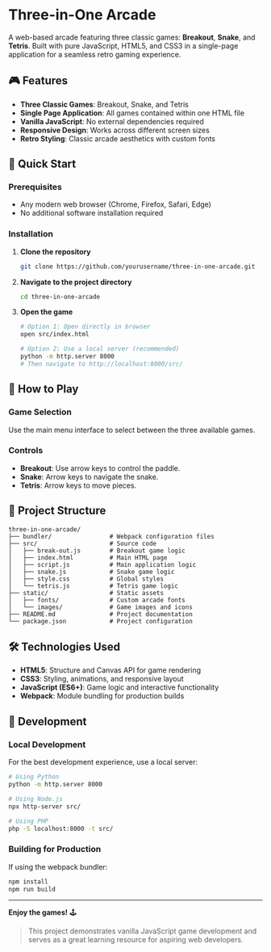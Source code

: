 # Three-in-One Arcade

A web-based arcade featuring three classic games: **Breakout**, **Snake**, and **Tetris**. Built with pure JavaScript, HTML5, and CSS3 in a single-page application for a seamless retro gaming experience.

## 🎮 Features

-   **Three Classic Games**: Breakout, Snake, and Tetris
-   **Single Page Application**: All games contained within one HTML file
-   **Vanilla JavaScript**: No external dependencies required
-   **Responsive Design**: Works across different screen sizes
-   **Retro Styling**: Classic arcade aesthetics with custom fonts

## 🚀 Quick Start

### Prerequisites

-   Any modern web browser (Chrome, Firefox, Safari, Edge)
-   No additional software installation required

### Installation

1. **Clone the repository**

    ```bash
    git clone https://github.com/yourusername/three-in-one-arcade.git
    ```

2. **Navigate to the project directory**

    ```bash
    cd three-in-one-arcade
    ```

3. **Open the game**

    ```bash
    # Option 1: Open directly in browser
    open src/index.html

    # Option 2: Use a local server (recommended)
    python -m http.server 8000
    # Then navigate to http://localhost:8000/src/
    ```

## 🎯 How to Play

### Game Selection

Use the main menu interface to select between the three available games.

### Controls

-   **Breakout**: Use arrow keys to control the paddle.
-   **Snake**: Arrow keys to navigate the snake.
-   **Tetris**: Arrow keys to move pieces.

## 📁 Project Structure

```
three-in-one-arcade/
├── bundler/                # Webpack configuration files
├── src/                    # Source code
│   ├── break-out.js        # Breakout game logic
│   ├── index.html          # Main HTML page
│   ├── script.js           # Main application logic
│   ├── snake.js            # Snake game logic
│   ├── style.css           # Global styles
│   └── tetris.js           # Tetris game logic
├── static/                 # Static assets
│   ├── fonts/              # Custom arcade fonts
│   └── images/             # Game images and icons
├── README.md               # Project documentation
└── package.json            # Project configuration
```

## 🛠️ Technologies Used

-   **HTML5**: Structure and Canvas API for game rendering
-   **CSS3**: Styling, animations, and responsive layout
-   **JavaScript (ES6+)**: Game logic and interactive functionality
-   **Webpack**: Module bundling for production builds

## 🔧 Development

### Local Development

For the best development experience, use a local server:

```bash
# Using Python
python -m http.server 8000

# Using Node.js
npx http-server src/

# Using PHP
php -S localhost:8000 -t src/
```

### Building for Production

If using the webpack bundler:

```bash
npm install
npm run build
```

---

**Enjoy the games!** 🕹️

> This project demonstrates vanilla JavaScript game development and serves as a great learning resource for aspiring web developers.
